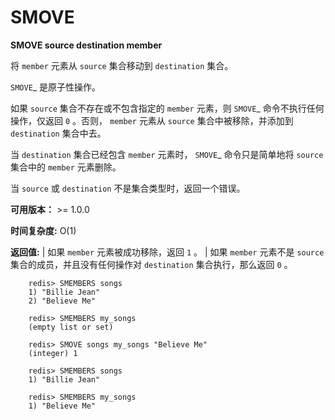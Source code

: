 # SMOVE


**SMOVE source destination member**

将 ``member`` 元素从 ``source`` 集合移动到 ``destination`` 集合。

`SMOVE`_ 是原子性操作。

如果 ``source`` 集合不存在或不包含指定的 ``member`` 元素，则 `SMOVE`_ 命令不执行任何操作，仅返回 ``0`` 。否则， ``member`` 元素从 ``source`` 集合中被移除，并添加到 ``destination`` 集合中去。

当 ``destination`` 集合已经包含 ``member`` 元素时， `SMOVE`_ 命令只是简单地将 ``source`` 集合中的 ``member`` 元素删除。

当 ``source`` 或 ``destination`` 不是集合类型时，返回一个错误。

**可用版本：**
    >= 1.0.0

**时间复杂度:**
    O(1)

**返回值:**
    | 如果 ``member`` 元素被成功移除，返回 ``1`` 。
    | 如果 ``member`` 元素不是 ``source`` 集合的成员，并且没有任何操作对 ``destination`` 集合执行，那么返回 ``0`` 。

```
    redis> SMEMBERS songs
    1) "Billie Jean"
    2) "Believe Me"

    redis> SMEMBERS my_songs
    (empty list or set)

    redis> SMOVE songs my_songs "Believe Me"
    (integer) 1

    redis> SMEMBERS songs
    1) "Billie Jean"

    redis> SMEMBERS my_songs
    1) "Believe Me"
```